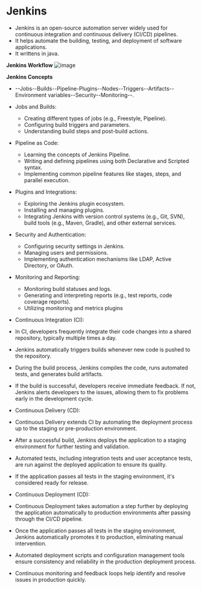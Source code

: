 # Jenkins
* Jenkins is an open-source automation server widely used for continuous integration and continuous delivery (CI/CD) pipelines.
* It helps automate the building, testing, and deployment of software applications.
* It writtens in java.

**Jenkins Workflow**
![image](https://github.com/SalmanrasheedMohammed/Jenkins/assets/101308889/6420228e-aada-466d-953c-f1d4e5763754)

**Jenkins Concepts**
* --Jobs--Builds--Pipeline-Plugins--Nodes--Triggers--Artifacts--Environment variables--Security--Monitoring--.

* Jobs and Builds:
  * Creating different types of jobs (e.g., Freestyle, Pipeline).
  * Configuring build triggers and parameters.
  * Understanding build steps and post-build actions.

* Pipeline as Code:
  * Learning the concepts of Jenkins Pipeline.
  * Writing and defining pipelines using both Declarative and Scripted syntax.
  * Implementing common pipeline features like stages, steps, and parallel execution.

* Plugins and Integrations:
  * Exploring the Jenkins plugin ecosystem.
  * Installing and managing plugins.
  * Integrating Jenkins with version control systems (e.g., Git, SVN), build tools (e.g., Maven, Gradle), and other external services.

* Security and Authentication:
  * Configuring security settings in Jenkins.
  * Managing users and permissions.
  * Implementing authentication mechanisms like LDAP, Active Directory, or OAuth.

* Monitoring and Reporting:
  * Monitoring build statuses and logs.
  * Generating and interpreting reports (e.g., test reports, code coverage reports).
  * Utilizing monitoring and metrics plugins

* Continuous Integration (CI):
 * In CI, developers frequently integrate their code changes into a shared repository, typically multiple times a day.
 * Jenkins automatically triggers builds whenever new code is pushed to the repository.
 * During the build process, Jenkins compiles the code, runs automated tests, and generates build artifacts.
 * If the build is successful, developers receive immediate feedback. If not, Jenkins alerts developers to the issues, allowing them to fix problems early in the development cycle.

* Continuous Delivery (CD):
 * Continuous Delivery extends CI by automating the deployment process up to the staging or pre-production environment.
 * After a successful build, Jenkins deploys the application to a staging environment for further testing and validation.
 * Automated tests, including integration tests and user acceptance tests, are run against the deployed application to ensure its quality.
 * If the application passes all tests in the staging environment, it's considered ready for release.

* Continuous Deployment (CD):
 * Continuous Deployment takes automation a step further by deploying the application automatically to production environments after passing through the CI/CD pipeline.
 * Once the application passes all tests in the staging environment, Jenkins automatically promotes it to production, eliminating manual intervention.
 * Automated deployment scripts and configuration management tools ensure consistency and reliability in the production deployment process.
 * Continuous monitoring and feedback loops help identify and resolve issues in production quickly.
